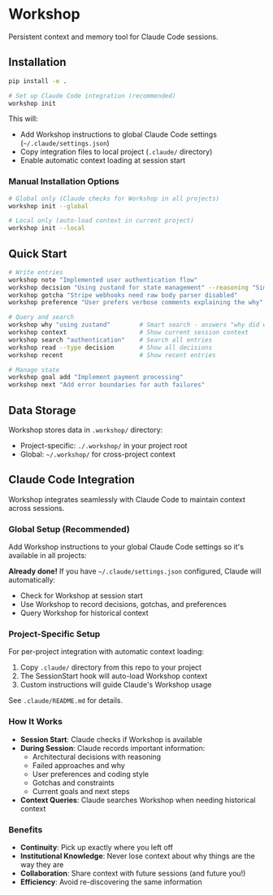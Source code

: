 # Workshop

Persistent context and memory tool for Claude Code sessions.

## Installation

```bash
pip install -e .

# Set up Claude Code integration (recommended)
workshop init
```

This will:
- Add Workshop instructions to global Claude Code settings (`~/.claude/settings.json`)
- Copy integration files to local project (`.claude/` directory)
- Enable automatic context loading at session start

### Manual Installation Options

```bash
# Global only (Claude checks for Workshop in all projects)
workshop init --global

# Local only (auto-load context in current project)
workshop init --local
```

## Quick Start

```bash
# Write entries
workshop note "Implemented user authentication flow"
workshop decision "Using zustand for state management" --reasoning "Simpler API than Redux, better TypeScript support"
workshop gotcha "Stripe webhooks need raw body parser disabled"
workshop preference "User prefers verbose comments explaining the why"

# Query and search
workshop why "using zustand"        # Smart search - answers "why did we do X?"
workshop context                    # Show current session context
workshop search "authentication"    # Search all entries
workshop read --type decision       # Show all decisions
workshop recent                     # Show recent entries

# Manage state
workshop goal add "Implement payment processing"
workshop next "Add error boundaries for auth failures"
```

## Data Storage

Workshop stores data in `.workshop/` directory:
- Project-specific: `./.workshop/` in your project root
- Global: `~/.workshop/` for cross-project context

## Claude Code Integration

Workshop integrates seamlessly with Claude Code to maintain context across sessions.

### Global Setup (Recommended)

Add Workshop instructions to your global Claude Code settings so it's available in all projects:

**Already done!** If you have `~/.claude/settings.json` configured, Claude will automatically:
- Check for Workshop at session start
- Use Workshop to record decisions, gotchas, and preferences
- Query Workshop for historical context

### Project-Specific Setup

For per-project integration with automatic context loading:

1. Copy `.claude/` directory from this repo to your project
2. The SessionStart hook will auto-load Workshop context
3. Custom instructions will guide Claude's Workshop usage

See `.claude/README.md` for details.

### How It Works

- **Session Start**: Claude checks if Workshop is available
- **During Session**: Claude records important information:
  - Architectural decisions with reasoning
  - Failed approaches and why
  - User preferences and coding style
  - Gotchas and constraints
  - Current goals and next steps
- **Context Queries**: Claude searches Workshop when needing historical context

### Benefits

- **Continuity**: Pick up exactly where you left off
- **Institutional Knowledge**: Never lose context about why things are the way they are
- **Collaboration**: Share context with future sessions (and future you!)
- **Efficiency**: Avoid re-discovering the same information
